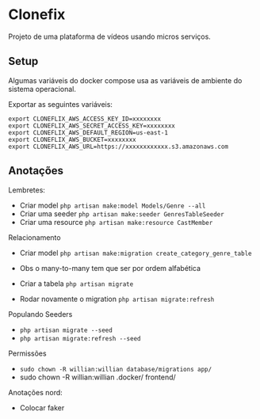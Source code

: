 # Clonefix

Projeto de uma plataforma de vídeos usando micros serviços.

## Setup

Algumas variáveis do docker compose usa as variáveis de ambiente do sistema operacional.

Exportar as seguintes variáveis:
```shell
export CLONEFLIX_AWS_ACCESS_KEY_ID=xxxxxxxx
export CLONEFLIX_AWS_SECRET_ACCESS_KEY=xxxxxxxx
export CLONEFLIX_AWS_DEFAULT_REGION=us-east-1
export CLONEFLIX_AWS_BUCKET=xxxxxxxx
export CLONEFLIX_AWS_URL=https://xxxxxxxxxxxx.s3.amazonaws.com
```

## Anotações
Lembretes:
- Criar model `php artisan make:model Models/Genre --all`
- Criar uma seeder `php artisan make:seeder GenresTableSeeder`
- Criar uma resource `php artisan make:resource CastMember`

Relacionamento 
- Criar model `php artisan make:migration create_category_genre_table`
- Obs o many-to-many tem que ser por ordem alfabética
- Criar a tabela `php artisan migrate`

- Rodar novamente o migration `php artisan migrate:refresh`

Populando Seeders
- `php artisan migrate --seed`
- `php artisan migrate:refresh --seed`


Permissões
- `sudo chown -R willian:willian database/migrations app/`
- sudo chown -R willian:willian .docker/ frontend/



Anotações nord:
- Colocar faker

